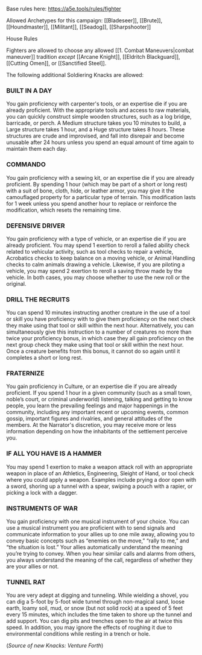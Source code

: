 Base rules here: https://a5e.tools/rules/fighter

Allowed Archetypes for this campaign: [[Bladeseer]], [[Brute]], [[Houndmaster]], [[Militant]], [[Seadog]], [[Sharpshooter]] 

House Rules

Fighters are allowed to choose any allowed [[1. Combat Maneuvers|combat maneuver]] tradition *except*  [[Arcane Knight]], [[Eldritch Blackguard]], [[Cutting Omen]], or [[Sanctified Steel]].

The following additional Soldiering Knacks are allowed:

### BUILT IN A DAY 
You gain proficiency with carpenter's tools, or an expertise die if you are already proficient. With the appropriate tools and access to raw materials, you can quickly construct simple wooden structures, such as a log bridge, barricade, or perch. A Medium structure takes you 10 minutes to build, a Large structure takes 1 hour, and a Huge structure takes 8 hours. These structures are crude and improvised, and fall into disrepair and become unusable after 24 hours unless you spend an equal amount of time again to maintain them each day. 
### COMMANDO 
You gain proficiency with a sewing kit, or an expertise die if you are already proficient. By spending 1 hour (which may be part of a short or long rest) with a suit of bone, cloth, hide, or leather armor, you may give it the camouflaged property for a particular type of terrain. This modification lasts for 1 week unless you spend another hour to replace or reinforce the modification, which resets the remaining time. 
### DEFENSIVE DRIVER 
You gain proficiency with a type of vehicle, or an expertise die if you are already proficient. You may spend 1 exertion to reroll a failed ability check related to vehicular activity, such as tool checks to repair a vehicle, Acrobatics checks to keep balance on a moving vehicle, or Animal Handling checks to calm animals drawing a vehicle. Likewise, if you are piloting a vehicle, you may spend 2 exertion to reroll a saving throw made by the vehicle. In both cases, you may choose whether to use the new roll or the original. 
### DRILL THE RECRUITS 
You can spend 10 minutes instructing another creature in the use of a tool or skill you have proficiency with to give them proficiency on the next check they make using that tool or skill within the next hour. Alternatively, you can simultaneously give this instruction to a number of creatures no more than twice your proficiency bonus, in which case they all gain proficiency on the next group check they make using that tool or skill within the next hour. Once a creature benefits from this bonus, it cannot do so again until it completes a short or long rest.
### FRATERNIZE 
You gain proficiency in Culture, or an expertise die if you are already proficient. If you spend 1 hour in a given community (such as a small town, noble’s court, or criminal underworld) listening, talking and getting to know people, you learn the prevailing feelings and major happenings in the community, including any important recent or upcoming events, common gossip, important figures and rivalries, and general attitudes of the members. At the Narrator's discretion, you may receive more or less information depending on how the inhabitants of the settlement perceive you. 
### IF ALL YOU HAVE IS A HAMMER 
You may spend 1 exertion to make a weapon attack roll with an appropriate weapon in place of an Athletics, Engineering, Sleight of Hand, or tool check where you could apply a weapon. Examples include prying a door open with a sword, shoring up a tunnel with a spear, swiping a pouch with a rapier, or picking a lock with a dagger. 
### INSTRUMENTS OF WAR 
You gain proficiency with one musical instrument of your choice. You can use a musical instrument you are proficient with to send signals and communicate information to your allies up to one mile away, allowing you to convey basic concepts such as “enemies on the move,” “rally to me,” and “the situation is lost.” Your allies automatically understand the meaning you’re trying to convey. When you hear similar calls and alarms from others, you always understand the meaning of the call, regardless of whether they are your allies or not. 
### TUNNEL RAT 
You are very adept at digging and tunneling. While wielding a shovel, you can dig a 5-foot by 5-foot wide tunnel through non-magical sand, loose earth, loamy soil, mud, or snow (but not solid rock) at a speed of 5 feet every 15 minutes, which includes the time taken to shore up the tunnel and add support. You can dig pits and trenches open to the air at twice this speed. In addition, you may ignore the effects of roughing it due to environmental conditions while resting in a trench or hole.

(*Source of new Knacks: Venture Forth*)